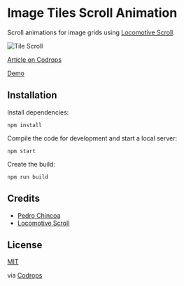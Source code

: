 # Image Tiles Scroll Animation

Scroll animations for image grids using [Locomotive Scroll](https://locomotivemtl.github.io/locomotive-scroll/).

![Tile Scroll](https://instagram.fham3-1.fna.fbcdn.net/v/t51.2885-15/e35/22581819_1919632918290923_2280274038108454912_n.jpg?_nc_ht=instagram.fham3-1.fna.fbcdn.net&_nc_cat=111&_nc_ohc=ZsGEGefn2vEAX_kQYH8&tn=VzheL0B705ewIQq9&edm=AGenrX8BAAAA&ccb=7-4&oh=9794172eecb458098182db2899ecdac8&oe=611F7F5B&_nc_sid=5eceaa)

[Article on Codrops](https://tympanus.net/codrops/?p=51396)

[Demo](http://tympanus.net/Development/TileScroll/)


## Installation

Install dependencies:

```
npm install
```

Compile the code for development and start a local server:

```
npm start
```

Create the build:

```
npm run build
```

## Credits

- [Pedro Chincoa](https://pedrochincoa.portfoliobox.net/primarycolor)
- [Locomotive Scroll](https://locomotivemtl.github.io/locomotive-scroll/)


## License
[MIT](LICENSE)

via [Codrops](http://www.codrops.com)






